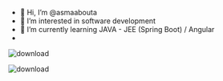 - 👋 Hi, I’m @asmaabouta
- 👀 I’m interested in software development
- 🌱 I’m currently learning JAVA - JEE (Spring Boot) / Angular 
- 
![download](https://user-images.githubusercontent.com/65136872/195306781-66f8382b-ce45-4efb-8e69-c3adf06d4c41.png)

![download](https://user-images.githubusercontent.com/65136872/195306975-28e1e826-0938-4784-b1cd-d00f6a44ac4c.png)

<!---
asmaabouta/asmaabouta is a ✨ special ✨ repository because its `README.md` (this file) appears on your GitHub profile.
You can click the Preview link to take a look at your changes.
--->
